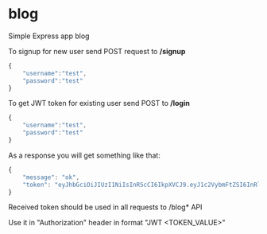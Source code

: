 # blog
Simple Express app blog

To signup for new user send POST request to **/signup**
```javascript
{
	"username":"test",
	"password":"test"
}
```

To get JWT token for existing user send POST to **/login**
```javascript
{
	"username":"test",
	"password":"test"
}
```
As a response you will get something like that:
```javascript
{
    "message": "ok",
    "token": "eyJhbGciOiJIUzI1NiIsInR5cCI6IkpXVCJ9.eyJ1c2VybmFtZSI6InRlc3QiLCJpYXQiOjE1MTc3NjgzOTl9.eG0hgRqnN7mz96phxdnQPpI3GrmPR6Ja0-fkL0cw69A"
}
```

Received token should be used in all requests to /blog* API

Use it in "Authorization" header in format "JWT <TOKEN_VALUE>"
